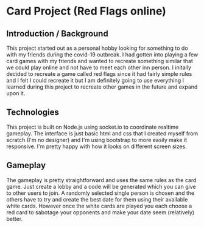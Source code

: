 # Card Project (Red Flags online)

## Introduction / Background
This project started out as a personal hobby looking for something to do with my friends during the covid-19 outbreak. I had gotten into playing a few card games with my friends and wanted to recreate something similar that we could play online and not have to meet each other inn person. I initally decided to recreate a game called red flags since it had fairly simple rules and I felt I could recreate it but I am definitely going to use everything I learned during this project to recreate other games in the future and expand upon it.

## Technologies
This project is built on Node.js using socket.io to coordinate realtime gameplay. The interface is just basic html and css that I created myself from scratch (I'm no designer) and I'm using bootstrap to more easily make it responsive. I'm pretty happy with how it looks on different screen sizes. 

## Gameplay
The gameplay is pretty straightforward and uses the same rules as the card game. Just create a lobby and a code will be generated which you can give to other users to join. A randomly selected single person is chosen and the others have to try and create the best date for them using their available white cards. However once the white cards are played you each choose a red card to sabotage your opponents and make your date seem (relatively) better.
